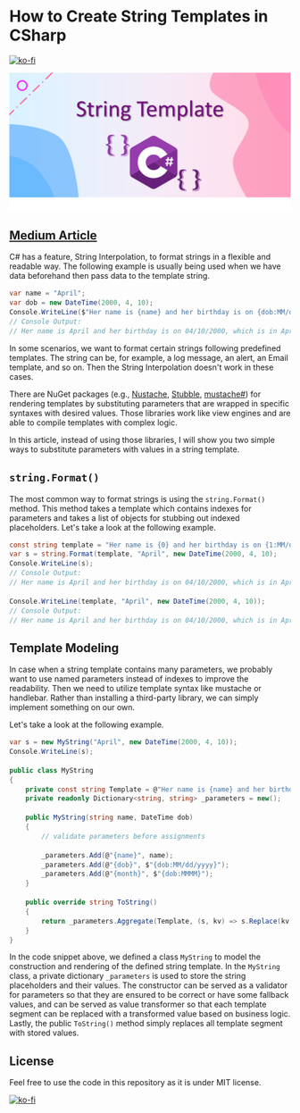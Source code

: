 # How to Create String Templates in CSharp

[![ko-fi](https://ko-fi.com/img/githubbutton_sm.svg)](https://ko-fi.com/I3I63W4OK)

![string template](./string-template.png)

## [Medium Article](https://codeburst.io/formatting-strings-using-templates-in-c-ba74ca53c07f)

C# has a feature, String Interpolation, to format strings in a flexible and readable way. The following example is usually being used when we have data beforehand then pass data to the template string.

```csharp
var name = "April";
var dob = new DateTime(2000, 4, 10);
Console.WriteLine($"Her name is {name} and her birthday is on {dob:MM/dd/yyyy}, which is in {dob:MMMM}.");
// Console Output:
// Her name is April and her birthday is on 04/10/2000, which is in April.
```

In some scenarios, we want to format certain strings following predefined templates. The string can be, for example, a log message, an alert, an Email template, and so on. Then the String Interpolation doesn't work in these cases.

There are NuGet packages (e.g., [Nustache](https://github.com/jdiamond/Nustache/), [Stubble](https://github.com/StubbleOrg/Stubble), [mustache#](https://github.com/jehugaleahsa/mustache-sharp)) for rendering templates by substituting parameters that are wrapped in specific syntaxes with desired values. Those libraries work like view engines and are able to compile templates with complex logic.

In this article, instead of using those libraries, I will show you two simple ways to substitute parameters with values in a string template.

## `string.Format()`

The most common way to format strings is using the `string.Format()` method. This method takes a template which contains indexes for parameters and takes a list of objects for stubbing out indexed placeholders. Let's take a look at the following example.

```csharp
const string template = "Her name is {0} and her birthday is on {1:MM/dd/yyyy}, which is in {1:MMMM}.";
var s = string.Format(template, "April", new DateTime(2000, 4, 10);
Console.WriteLine(s);
// Console Output:
// Her name is April and her birthday is on 04/10/2000, which is in April.

Console.WriteLine(template, "April", new DateTime(2000, 4, 10));
// Console Output:
// Her name is April and her birthday is on 04/10/2000, which is in April.
```

## Template Modeling

In case when a string template contains many parameters, we probably want to use named parameters instead of indexes to improve the readability. Then we need to utilize template syntax like mustache or handlebar. Rather than installing a third-party library, we can simply implement something on our own.

Let's take a look at the following example.

```csharp
var s = new MyString("April", new DateTime(2000, 4, 10));
Console.WriteLine(s);

public class MyString
{
    private const string Template = @"Her name is {name} and her birthday is on {dob}, which is in {month}.";
    private readonly Dictionary<string, string> _parameters = new();

    public MyString(string name, DateTime dob)
    {
        // validate parameters before assignments

        _parameters.Add(@"{name}", name);
        _parameters.Add(@"{dob}", $"{dob:MM/dd/yyyy}");
        _parameters.Add(@"{month}", $"{dob:MMMM}");
    }

    public override string ToString()
    {
        return _parameters.Aggregate(Template, (s, kv) => s.Replace(kv.Key, kv.Value));
    }
}
```

In the code snippet above, we defined a class `MyString` to model the construction and rendering of the defined string template. In the `MyString` class, a private dictionary `_parameters` is used to store the string placeholders and their values. The constructor can be served as a validator for parameters so that they are ensured to be correct or have some fallback values, and can be served as value transformer so that each template segment can be replaced with a transformed value based on business logic. Lastly, the public `ToString()` method simply replaces all template segment with stored values.

## License

Feel free to use the code in this repository as it is under MIT license.

[![ko-fi](https://ko-fi.com/img/githubbutton_sm.svg)](https://ko-fi.com/I3I63W4OK)
